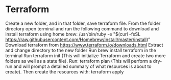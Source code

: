 # Terraform

Create a new folder, and in that folder,  save terraform file. 
From the folder directory open terminal and run the following command to download and install terraform using home brew: 
/usr/bin/ruby -e "$(curl -fsSL https://raw.githubusercontent.com/Homebrew/install/master/install)”
Download terraform from https://www.terraform.io/downloads.html
Extract and change directory to the new folder
Run brew install terraform in the terminal
Run terraform init (This will initialize Terraform and create two more folders as well as a state file).
Run: terraform plan (This will perform a dry-run and will prompt a detailed summary of what resources is about to create).
Then create the resources with: terraform apply
